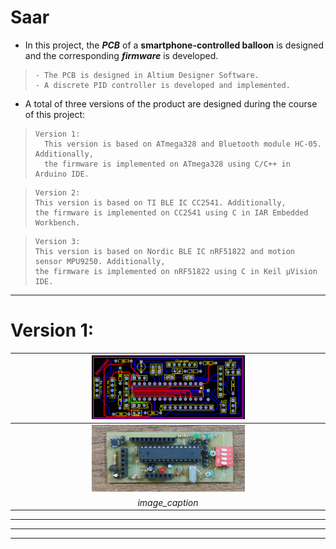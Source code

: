 # Saar


- In this project, the **_PCB_** of a **smartphone-controlled balloon** is designed and the corresponding **_firmware_** is developed.
>     - The PCB is designed in Altium Designer Software. 
>     - A discrete PID controller is developed and implemented. 


- A total of three versions of the product are designed during the course of this project:
>     Version 1: 
>       This version is based on ATmega328 and Bluetooth module HC-05. Additionally, 
>       the firmware is implemented on ATmega328 using C/C++ in Arduino IDE. 

>     Version 2: 
>     This version is based on TI BLE IC CC2541. Additionally, 
>     the firmware is implemented on CC2541 using C in IAR Embedded Workbench. 

>     Version 3: 
>     This version is based on Nordic BLE IC nRF51822 and motion sensor MPU9250. Additionally, 
>     the firmware is implemented on nRF51822 using C in Keil µVision IDE. 

-----------------------------------------------------
# Version 1:

| <img src="https://github.com/mostafachegeni/saar/blob/9224e11a81262263e10ab6122a9625100b0a9d9a/Version_1/Custom_Arduino_1.png" width="50%" height="50%" alt> | 
|:--:|
| <img src="https://github.com/mostafachegeni/saar/blob/9224e11a81262263e10ab6122a9625100b0a9d9a/Version_1/Custom_Arduino_2.png" width="50%" height="50%" alt> 
| *image_caption* |

-----------------------------------------------------



-----------------------------------------------------



-----------------------------------------------------

